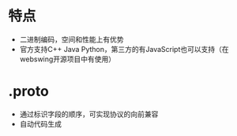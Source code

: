 # 特点
  - 二进制编码，空间和性能上有优势
  - 官方支持C++ Java Python，第三方的有JavaScript也可以支持（在webswing开源项目中有使用）
# .proto
  - 通过标识字段的顺序，可实现协议的向前兼容
  - 自动代码生成
